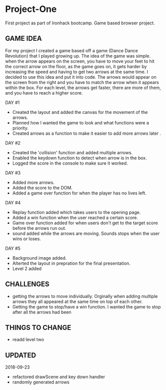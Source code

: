 # Project-One

First project as part of Ironhack bootcamp.
Game based browser project.

## GAME IDEA

For my project I created a game based off a game (Dance Dance Revolution) that I played growing up. The idea of the game was simple. when the arrow appears on the screen, you have to move your feet to hit the correct arrow on the floor, as the game goes on, it gets harder by increasing the speed and having to get two arrows at the same time.
I decided to use this idea and put it into code. The arrows would appear on the screen from the right and you have to match the arrow when it appears within the box. For each level, the arrows get faster, there are more of them, and you have to reach a higher score.

DAY #1

- Created the layout and added the canvas for the movement of the arrows.
- Planned how I wanted the game to look and what functions were a priority.
- Created arrows as a function to make it easier to add more arrows later .

DAY #2

- Created the 'collision' function and added multiple arrows.
- Enabled the keydown function to detect when arrow is in the box.
- Logged the score in the console to make sure it worked.

DAY #3

- Added more arrows.
- Added the score to the DOM.
- Added a game over function for when the player has no lives left.

DAY #4

- Replay function added which takes users to the opening page.
- Added a win function when the user reached a certain score.
- Game over function added for when users don't get to the target score before the arrows run out.
- sound added while the arrows are moving. Sounds stops when the user wins or loses.

DAY #5

- Background image added.
- Alterted the layout in prepration for the final presentation.
- Level 2 added

## CHALLENGES

- getting the arrows to move individually. Orginally when adding multiple arrows they all appeared at the same time on top of each other.
- Getting the game to stop/have a win function. I wanted the game to stop after all the arrows had been

## THINGS TO CHANGE

- readd level two

## UPDATED

2018-09-23

- refactored drawScene and key down handler
- randomly generated arrows
